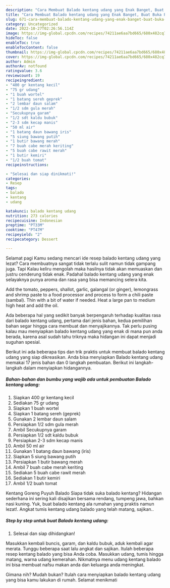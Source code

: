 ```yaml
---
description: "Cara Membuat Balado kentang udang yang Enak Banget, Buat Buka Puasa}"
title: "Cara Membuat Balado kentang udang yang Enak Banget, Buat Buka Puasa}"
slug: 671-cara-membuat-balado-kentang-udang-yang-enak-banget-buat-buka-puasa
category: Uncategorized
date: 2022-10-27T02:26:56.114Z
image: https://img-global.cpcdn.com/recipes/74211ae6aa7bd665/680x482cq70/balado-kentang-udang-foto-resep-utama.jpg
hideToc: false
enableToc: true
enableTocContent: false
thumbnail: https://img-global.cpcdn.com/recipes/74211ae6aa7bd665/680x482cq70/balado-kentang-udang-foto-resep-utama.jpg
cover: https://img-global.cpcdn.com/recipes/74211ae6aa7bd665/680x482cq70/balado-kentang-udang-foto-resep-utama.jpg
author: Admin
authorAv: notfound
ratingvalue: 3.6
reviewcount: 19
recipeingredient:
- "400 gr kentang kecil"
- "75 gr udang"
- "1 buah wortel"
- "1 batang sereh geprek"
- "2 lembar daun salam"
- "1/2 sdm gula merah"
- "Secukupnya garam"
- "1/2 sdt kaldu bubuk"
- "2-3 sdm kecap manis"
- "50 ml air"
- "1 batang daun bawang iris"
- "5 siung bawang putih"
- "1 butir bawang merah"
- "7 buah cabe merah keriting"
- "5 buah cabe rawit merah"
- "1 butir kemiri"
- "1/2 buah tomat"
recipeinstructions:

- "Selesai dan siap dinikmati!"
categories:
- Resep
tags:
- balado
- kentang
- udang

katakunci: balado kentang udang 
nutrition: 273 calories
recipecuisine: Indonesian
preptime: "PT33M"
cooktime: "PT47M"
recipeyield: "2"
recipecategory: Dessert

---
```



Selamat pagi Kamu sedang mencari ide resep balado kentang udang yang lezat? Cara membuatnya sangat tidak terlalu sulit namun tidak gampang juga. Tapi Kalau keliru mengolah maka hasilnya tidak akan memuaskan dan justru cenderung tidak enak. Padahal balado kentang udang yang enak selayaknya punya aroma dan rasa yang bisa memancing selera kita.


Add the tomato, peppers, shallot, garlic, galangal (or ginger), lemongrass and shrimp paste to a food processor and process to form a chili paste (sambal). Thin with a bit of water if needed. Heat a large pan to medium high heat and add the oil.

Ada beberapa hal yang sedikit banyak berpengaruh terhadap kualitas rasa dari balado kentang udang, pertama dari jenis bahan, kedua pemilihan bahan segar hingga cara membuat dan menyajikannya. Tak perlu pusing kalau mau menyiapkan balado kentang udang yang enak di mana pun anda berada, karena asal sudah tahu triknya maka hidangan ini dapat menjadi suguhan spesial.


Berikut ini ada beberapa tips dan trik praktis untuk membuat balado kentang udang yang siap dikreasikan. Anda bisa menyiapkan Balado kentang udang memakai 17 jenis bahan dan 0 langkah pembuatan. Berikut ini langkah-langkah dalam menyiapkan hidangannya.

<!--inarticleads1-->

##### Bahan-bahan dan bumbu yang wajib ada untuk pembuatan Balado kentang udang:

1. Siapkan 400 gr kentang kecil
1. Sediakan 75 gr udang
1. Siapkan 1 buah wortel
1. Siapkan 1 batang sereh (geprek)
1. Gunakan 2 lembar daun salam
1. Persiapkan 1/2 sdm gula merah
1. Ambil Secukupnya garam
1. Persiapkan 1/2 sdt kaldu bubuk
1. Persiapkan 2-3 sdm kecap manis
1. Ambil 50 ml air
1. Gunakan 1 batang daun bawang (iris)
1. Siapkan 5 siung bawang putih
1. Persiapkan 1 butir bawang merah
1. Ambil 7 buah cabe merah keriting
1. Sediakan 5 buah cabe rawit merah
1. Sediakan 1 butir kemiri
1. Ambil 1/2 buah tomat


Kentang Goreng Puyuh Balado Siapa tidak suka balado kentang? Hidangan sederhana ini sering kali disajikan bersama rendang, tumpeng jawa, bahkan nasi kuning. Yuk, buat balado kentang ala rumahan yang praktis namun lezat!. Angkat tumis kentang udang balado yang telah matang, sajikan.. 

<!--inarticleads2-->

##### Step by step untuk buat Balado kentang udang:


1. Selesai dan siap dihidangkan!

Masukkan kembali buncis, garam, dan kaldu bubuk, aduk kembali agar merata. Tunggu beberapa saat lalu angkat dan sajikan. Itulah beberapa resep kentang balado yang bisa Anda coba. Masukkan udang, tumis hingga matang, warna udang kemerahan. Nikmatnya menu udang kentang balado ini bisa membuat nafsu makan anda dan keluarga anda meningkat. 

Gimana nih? Mudah bukan? Itulah cara menyiapkan balado kentang udang yang bisa kamu lakukan di rumah. Selamat menikmati
